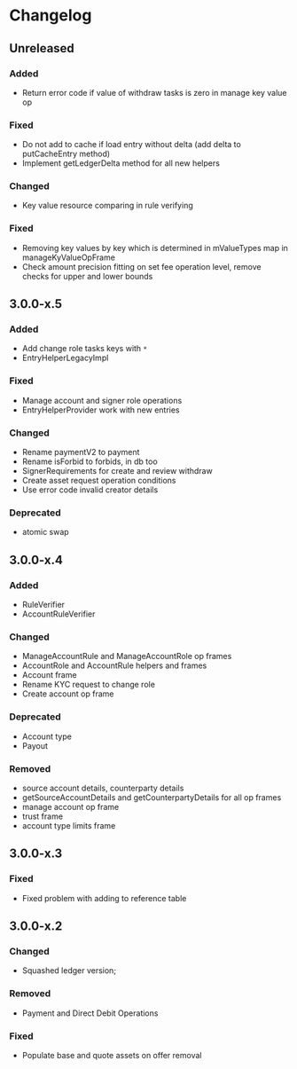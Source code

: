 # Changelog

## Unreleased

### Added

* Return error code if value of withdraw tasks is zero in manage key value op

### Fixed

* Do not add to cache if load entry without delta (add delta to putCacheEntry method)
* Implement getLedgerDelta method for all new helpers

### Changed

* Key value resource comparing in rule verifying

### Fixed

* Removing key values by key which is determined in mValueTypes map in manageKyValueOpFrame
* Check amount precision fitting on set fee operation level, remove checks for upper and lower bounds

## 3.0.0-x.5

### Added

* Add change role tasks keys with `*`
* EntryHelperLegacyImpl

### Fixed

* Manage account and signer role operations
* EntryHelperProvider work with new entries

### Changed

* Rename paymentV2 to payment
* Rename isForbid to forbids, in db too
* SignerRequirements for create and review withdraw
* Create asset request operation conditions
* Use error code invalid creator details

### Deprecated

* atomic swap

## 3.0.0-x.4

### Added

* RuleVerifier
* AccountRuleVerifier

### Changed

* ManageAccountRule and ManageAccountRole op frames
* AccountRole and AccountRule helpers and frames
* Account frame
* Rename KYC request to change role
* Create account op frame

### Deprecated

* Account type
* Payout

### Removed

* source account details, counterparty details
* getSourceAccountDetails and getCounterpartyDetails for all op frames
* manage account op frame
* trust frame
* account type limits frame

## 3.0.0-x.3

### Fixed

* Fixed problem with adding to reference table

## 3.0.0-x.2

### Changed

* Squashed ledger version;

### Removed

* Payment and Direct Debit Operations

### Fixed

* Populate base and quote assets on offer removal
